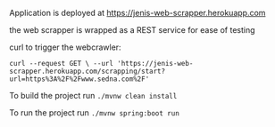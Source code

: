 Application is deployed at https://jenis-web-scrapper.herokuapp.com

the web scrapper is wrapped as a REST service for ease of testing

curl to trigger the webcrawler:

`curl --request GET \
  --url 'https://jenis-web-scrapper.herokuapp.com/scrapping/start?url=https%3A%2F%2Fwww.sedna.com%2F'`
  
  
  
  To build the project run
  `./mvnw clean install`
  
  To run the project run
  `./mvnw spring:boot run`
